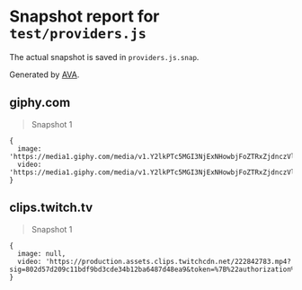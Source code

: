 # Snapshot report for `test/providers.js`

The actual snapshot is saved in `providers.js.snap`.

Generated by [AVA](https://avajs.dev).

## giphy.com

> Snapshot 1

    {
      image: 'https://media1.giphy.com/media/v1.Y2lkPTc5MGI3NjExNHowbjFoZTRxZjdnczVleHNicTdoOTl3eGRuaXF0dzYxMmsydXFucSZlcD12MV9pbnRlcm5hbF9naWZfYnlfaWQmY3Q9Zw/12XMGIWtrHBl5e/giphy_s.gif',
      video: 'https://media1.giphy.com/media/v1.Y2lkPTc5MGI3NjExNHowbjFoZTRxZjdnczVleHNicTdoOTl3eGRuaXF0dzYxMmsydXFucSZlcD12MV9pbnRlcm5hbF9naWZfYnlfaWQmY3Q9Zw/12XMGIWtrHBl5e/giphy.mp4',
    }

## clips.twitch.tv

> Snapshot 1

    {
      image: null,
      video: 'https://production.assets.clips.twitchcdn.net/222842783.mp4?sig=802d57d209c11bdf9bd3cde34b12ba6487d48ea9&token=%7B%22authorization%22%3A%7B%22forbidden%22%3Afalse%2C%22reason%22%3A%22%22%7D%2C%22clip_uri%22%3A%22https%3A%2F%2Fproduction.assets.clips.twitchcdn.net%2F222842783.mp4%22%2C%22device_id%22%3A%22aT7OvXFDAeFZbcTgs89NrsjeWvbJ5C1E%22%2C%22expires%22%3A1691641969%2C%22user_id%22%3A%22225693520%22%2C%22version%22%3A2%7D',
    }
